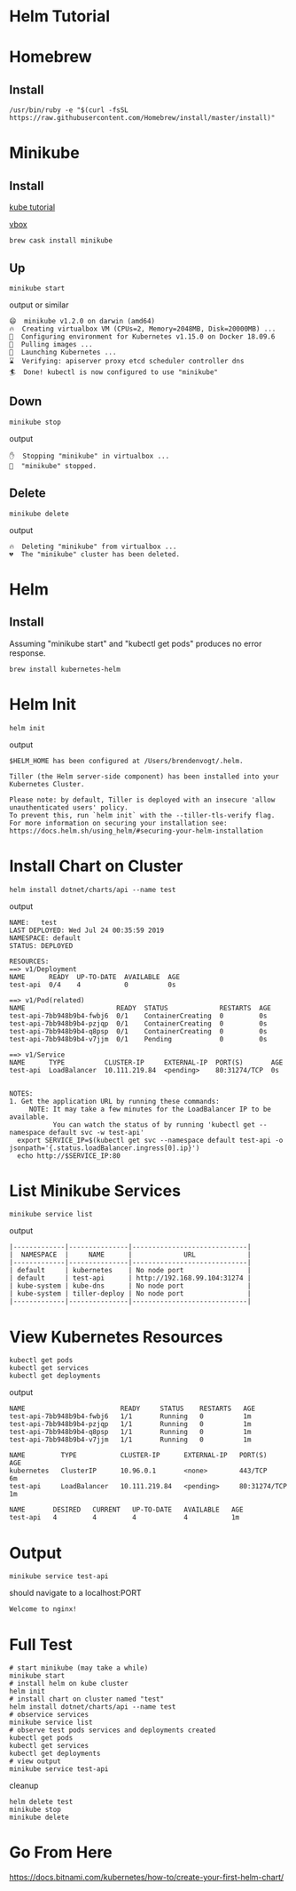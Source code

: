 # Helm Tutorial


# Homebrew
## Install 
```
/usr/bin/ruby -e "$(curl -fsSL https://raw.githubusercontent.com/Homebrew/install/master/install)"
```

# Minikube
## Install
[kube tutorial](https://kubernetes.io/docs/tasks/tools/install-minikube/)

[vbox](https://www.virtualbox.org/wiki/Downloads)
```
brew cask install minikube
```

## Up
```
minikube start
```
output or similar
```
😄  minikube v1.2.0 on darwin (amd64)
🔥  Creating virtualbox VM (CPUs=2, Memory=2048MB, Disk=20000MB) ...
🐳  Configuring environment for Kubernetes v1.15.0 on Docker 18.09.6
🚜  Pulling images ...
🚀  Launching Kubernetes ... 
⌛  Verifying: apiserver proxy etcd scheduler controller dns
🏄  Done! kubectl is now configured to use "minikube"
```
## Down
```
minikube stop
```
output 
```
✋  Stopping "minikube" in virtualbox ...
🛑  "minikube" stopped.
```

## Delete
```
minikube delete
```
output
```
🔥  Deleting "minikube" from virtualbox ...
💔  The "minikube" cluster has been deleted.
```

# Helm
## Install 
Assuming "minikube start" and "kubectl get pods" produces no error response.
```
brew install kubernetes-helm
```

# Helm Init
```
helm init
```
output
```
$HELM_HOME has been configured at /Users/brendenvogt/.helm.

Tiller (the Helm server-side component) has been installed into your Kubernetes Cluster.

Please note: by default, Tiller is deployed with an insecure 'allow unauthenticated users' policy.
To prevent this, run `helm init` with the --tiller-tls-verify flag.
For more information on securing your installation see: https://docs.helm.sh/using_helm/#securing-your-helm-installation
```

# Install Chart on Cluster
```
helm install dotnet/charts/api --name test
```
output
```
NAME:   test
LAST DEPLOYED: Wed Jul 24 00:35:59 2019
NAMESPACE: default
STATUS: DEPLOYED

RESOURCES:
==> v1/Deployment
NAME      READY  UP-TO-DATE  AVAILABLE  AGE
test-api  0/4    4           0          0s

==> v1/Pod(related)
NAME                       READY  STATUS             RESTARTS  AGE
test-api-7bb948b9b4-fwbj6  0/1    ContainerCreating  0         0s
test-api-7bb948b9b4-pzjqp  0/1    ContainerCreating  0         0s
test-api-7bb948b9b4-q8psp  0/1    ContainerCreating  0         0s
test-api-7bb948b9b4-v7jjm  0/1    Pending            0         0s

==> v1/Service
NAME      TYPE          CLUSTER-IP     EXTERNAL-IP  PORT(S)       AGE
test-api  LoadBalancer  10.111.219.84  <pending>    80:31274/TCP  0s


NOTES:
1. Get the application URL by running these commands:
     NOTE: It may take a few minutes for the LoadBalancer IP to be available.
           You can watch the status of by running 'kubectl get --namespace default svc -w test-api'
  export SERVICE_IP=$(kubectl get svc --namespace default test-api -o jsonpath='{.status.loadBalancer.ingress[0].ip}')
  echo http://$SERVICE_IP:80

```
# List Minikube Services
```
minikube service list
```
output
```
|-------------|---------------|-----------------------------|
|  NAMESPACE  |     NAME      |             URL             |
|-------------|---------------|-----------------------------|
| default     | kubernetes    | No node port                |
| default     | test-api      | http://192.168.99.104:31274 |
| kube-system | kube-dns      | No node port                |
| kube-system | tiller-deploy | No node port                |
|-------------|---------------|-----------------------------|
```

# View Kubernetes Resources
```
kubectl get pods
kubectl get services
kubectl get deployments
```
output
```
NAME                        READY     STATUS    RESTARTS   AGE
test-api-7bb948b9b4-fwbj6   1/1       Running   0          1m
test-api-7bb948b9b4-pzjqp   1/1       Running   0          1m
test-api-7bb948b9b4-q8psp   1/1       Running   0          1m
test-api-7bb948b9b4-v7jjm   1/1       Running   0          1m

NAME         TYPE           CLUSTER-IP      EXTERNAL-IP   PORT(S)        AGE
kubernetes   ClusterIP      10.96.0.1       <none>        443/TCP        6m
test-api     LoadBalancer   10.111.219.84   <pending>     80:31274/TCP   1m

NAME       DESIRED   CURRENT   UP-TO-DATE   AVAILABLE   AGE
test-api   4         4         4            4           1m
```

# Output
```
minikube service test-api
```
should navigate to a localhost:PORT
```
Welcome to nginx! 
```

# Full Test
```
# start minikube (may take a while)
minikube start
# install helm on kube cluster
helm init
# install chart on cluster named "test"
helm install dotnet/charts/api --name test
# observice services
minikube service list
# observe test pods services and deployments created
kubectl get pods
kubectl get services
kubectl get deployments
# view output
minikube service test-api
```
cleanup
```
helm delete test
minikube stop
minikube delete
```

# Go From Here
https://docs.bitnami.com/kubernetes/how-to/create-your-first-helm-chart/